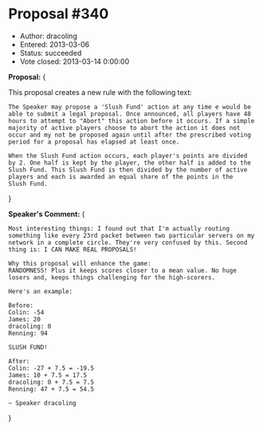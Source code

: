 Proposal #340
============= 
* Author: dracoling
* Entered: 2013-03-06
* Status: succeeded
* Vote closed: 2013-03-14 0:00:00

__Proposal:__
{

This proposal creates a new rule with the following text:

    The Speaker may propose a 'Slush Fund' action at any time e would be 
    able to submit a legal proposal. Once announced, all players have 48 
    hours to attempt to "Abort" this action before it occurs. If a simple 
    majority of active players choose to abort the action it does not 
    occur and my not be proposed again until after the prescribed voting 
    period for a proposal has elapsed at least once.
    
    When the Slush Fund action occurs, each player's points are divided 
    by 2. One half is kept by the player, the other half is added to the 
    Slush Fund. This Slush Fund is then divided by the number of active 
    players and each is awarded an equal share of the points in the 
    Slush Fund.

}

__Speaker's Comment:__
{

    Most interesting things: I found out that I'm actually routing 
    something like every 23rd packet between two particular servers on my 
    network in a complete circle. They're very confused by this. Second
    thing is: I CAN MAKE REAL PROPOSALS!
    
    Why this proposal will enhance the game:
    RANDOMNESS! Plus it keeps scores closer to a mean value. No huge 
    losers and, keeps things challenging for the high-scorers. 
    
    Here's an example:
    
    Before:
    Colin: -54
    James: 20
    dracoling: 0
    Renning: 94
    
    SLUSH FUND!
    
    After:    
    Colin: -27 + 7.5 = -19.5
    James: 10 + 7.5 = 17.5
    dracoling: 0 + 7.5 = 7.5
    Renning: 47 + 7.5 = 54.5
    
    ~ Speaker dracoling

}